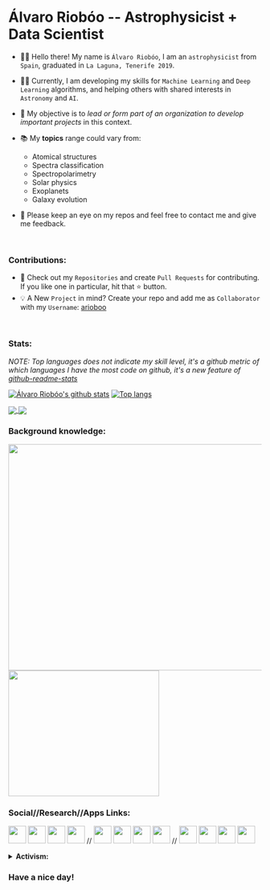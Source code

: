 # Álvaro Riobóo -- Astrophysicist + Data Scientist

- 🙋‍♂️ Hello there! My name is `Álvaro Riobóo`, I am an `astrophysicist` from `Spain`, graduated in `La Laguna, Tenerife 2019`. 

- 👨‍💻 Currently, I am developing my skills for `Machine Learning` and `Deep Learning` algorithms, and helping others with shared interests in `Astronomy` and `AI`. 

- 🌱 My objective is to *lead or form part of an organization to develop important projects* in this context.

- 📚 My **topics** range could vary from: 
  - Atomical structures
  - Spectra classification
  - Spectropolarimetry
  - Solar physics
  - Exoplanets
  - Galaxy evolution   

- 🙏 Please keep an eye on my repos and feel free to contact me and give me feedback.
<br>

### Contributions:
- 📓 Check out my `Repositories` and create `Pull Requests` for contributing. If you like one in particular, hit that ⭐ button.
- 💡 A New `Project` in mind? Create your repo and add me as `Collaborator` with my `Username`: [arioboo](https://github.com/arioboo/)
<br>

### Stats:
*NOTE: Top languages does not indicate my skill level, it's a github metric of which languages I have the most code on github, it's a new feature of [github-readme-stats](https://github.com/anuraghazra/github-readme-stats)*

[![Álvaro Riobóo's github stats](https://github-readme-stats.vercel.app/api?username=arioboo&show_icons=true&layout=compact&hide=prs,issues&theme=blue-green)](https://github.com/anuraghazra/github-readme-stats)
[![Top langs](https://github-readme-stats.vercel.app/api/top-langs/?username=arioboo&layout=compact&langs_count=4&theme=blue-green)](https://github.com/anuraghazra/github-readme-stats)

<a href="https://github.com/arioboo/UNet_detector">
  <img align="center" src="https://github-readme-stats.vercel.app/api/pin/?username=arioboo&repo=UNet_detector&show_owner=False&layout=compact&theme=vision-friendly-dark"/>
</a>
<a href="https://github.com/arioboo/astro-gravitational_lenses">
  <img align="center" src="https://github-readme-stats.vercel.app/api/pin/?username=arioboo&repo=astro-gravitational_lenses&show_owner=False&layout=compact&theme=vision-friendly-dark"/>
</a>         

### Background knowledge:
<img src=https://raw.github.com/arioboo/arioboo/main/img/CV_skill_chart.png height=450 width=600/><img src=https://raw.github.com/arioboo/arioboo/main/img/dist_sT.png height=250 width=300/>

### Social//Research//Apps Links:

[<img src="https://img.icons8.com/color/48/000000/linkedin.png" width="35" height="35"/>](https://www.linkedin.com/in/arioboo94/) 
[<img src="https://img.icons8.com/color/48/000000/facebook.png" width="35" height="35"/>](https://www.facebook.com/alvaro.rioboodelarriva)
[<img src="https://img.icons8.com/color/48/000000/twitter.png" width="35" height="35"/>](https://twitter.com/arl94spejo)
[<img src="https://img.icons8.com/fluent/48/000000/instagram-new.png" width="35" height="35"/>](https://www.instagram.com/ataturkrioferdinand/) 
//
[<img src="https://icon-icons.com/icons2/2407/PNG/48/orcid_icon_146132.png" width="35" height="35"/>](https://orcid.org/0000-0002-2487-1922)
[<img src="https://static.torocloud.com/marketplace/extensions/icons/extension_4322_icon.png" width="35" height="35"/>](https://figshare.com/authors/Alvaro_Rioboo/7384466)
[<img src="https://res-1.cloudinary.com/crunchbase-production/image/upload/c_lpad,h_256,w_256,f_auto,q_auto:eco/v1470150968/halqcskldv3ge9nkpjsq.png" width="35" height="35"/>](https://www.researchgate.net/profile/Alvaro_Rioboo_De_Larriva2)
[<img src="https://img.icons8.com/dusk/64/000000/zotero.png" width="35" height="35"/>](https://www.zotero.org/arioboo/)
//
[<img src="https://img.icons8.com/fluent/48/000000/github.png" width="35" height="35"/>](https://www.github.com/arioboo/)
[<img src="https://img.icons8.com/windows/32/000000/kaggle.png" width="35" height="35"/>](https://www.kaggle.com/kelly8080)
[<img src="https://img.icons8.com/dusk/64/000000/anaconda.png" width="35" height="35"/>](https://anaconda.org/ataturk)
[<img src="https://img.icons8.com/color/48/000000/docker.png" width="35" height="35"/>](https://hub.docker.com/u/arl94)

<details>  
  <summary> <b>Activism:</b> </summary>

  - \#BlackLivesMatter : main > master
  - \#ClimateChange : ![Call for code](https://callforcode.org/) ; ![Top-patterns](https://github.com/derekteay/call-for-code-top-patterns)
  - \#Covid_19 : ![arioboo/covid19_study](https://github.com/arioboo/covid19_study)

  #### (last_updated: 19/09/2020)
</details>



### Have a nice day! 
